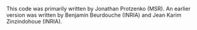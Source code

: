 This code was primarily written by Jonathan Protzenko (MSR).
An earlier version was written by Benjamin Beurdouche (INRIA) and Jean Karim Zinzindohoue (INRIA).